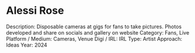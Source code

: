 # Alessi Rose

Description: Disposable cameras at gigs for fans to take pictures. Photos developed and share on socials and gallery on website
Category: Fans, Live
Platform / Medium: Cameras, Venue
Digi / IRL: IRL
Type: Artist
Approach: Ideas
Year: 2024